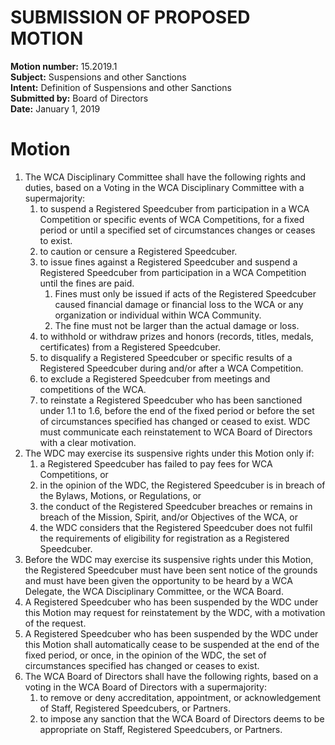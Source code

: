 # SUBMISSION OF PROPOSED MOTION

**Motion number:** 15.2019.1  
**Subject:** Suspensions and other Sanctions  
**Intent:** Definition of Suspensions and other Sanctions  
**Submitted by:** Board of Directors  
**Date:** January 1, 2019  

# Motion

1. The WCA Disciplinary Committee shall have the following rights and duties, based on a Voting in the WCA Disciplinary Committee with a supermajority:
   1. to suspend a Registered Speedcuber from participation in a WCA Competition or specific events of WCA Competitions, for a fixed period or until a specified set of circumstances changes or ceases to exist.
   2. to caution or censure a Registered Speedcuber.
   3. to issue fines against a Registered Speedcuber and suspend a Registered Speedcuber from participation in a WCA Competition until the fines are paid.
      1. Fines must only be issued if acts of the Registered Speedcuber caused financial damage or financial loss to the WCA or any organization or individual within WCA Community.
      2. The fine must not be larger than the actual damage or loss.
   4. to withhold or withdraw prizes and honors (records, titles, medals, certificates) from a Registered Speedcuber.
   5. to disqualify a Registered Speedcuber or specific results of a Registered Speedcuber during and/or after a WCA Competition.
   6. to exclude a Registered Speedcuber from meetings and competitions of the WCA.
   7. to reinstate a Registered Speedcuber who has been sanctioned under 1.1 to 1.6, before the end of the fixed period or before the set of circumstances specified has changed or ceased to exist. WDC must communicate each reinstatement to WCA Board of Directors with a clear motivation.
2. The WDC may exercise its suspensive rights under this Motion only if:
   1. a Registered Speedcuber has failed to pay fees for WCA Competitions, or
   2. in the opinion of the WDC, the Registered Speedcuber is in breach of the Bylaws, Motions, or Regulations, or
   3. the conduct of the Registered Speedcuber breaches or remains in breach of the Mission, Spirit, and/or Objectives of the WCA, or
   4. the WDC considers that the Registered Speedcuber does not fulfil the requirements of eligibility for registration as a Registered Speedcuber.
3. Before the WDC may exercise its suspensive rights under this Motion, the Registered Speedcuber must have been sent notice of the grounds and must have been given the opportunity to be heard by a WCA Delegate, the WCA Disciplinary Committee, or the WCA Board.
4. A Registered Speedcuber who has been suspended by the WDC under this Motion may request for reinstatement by the WDC, with a motivation of the request.
5. A Registered Speedcuber who has been suspended by the WDC under this Motion shall automatically cease to be suspended at the end of the fixed period, or once, in the opinion of the WDC, the set of circumstances specified has changed or ceases to exist.
6. The WCA Board of Directors shall have the following rights, based on a voting in the WCA Board of Directors with a supermajority:
   1. to remove or deny accreditation, appointment, or acknowledgement of Staff, Registered Speedcubers, or Partners.
   2. to impose any sanction that the WCA Board of Directors deems to be appropriate on Staff, Registered Speedcubers, or Partners.

